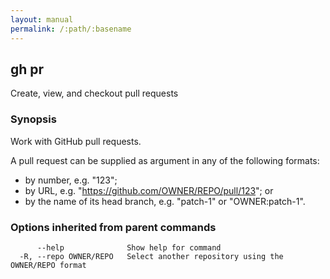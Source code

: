 ```yaml
---
layout: manual
permalink: /:path/:basename
---
```


## gh pr

Create, view, and checkout pull requests

### Synopsis

Work with GitHub pull requests.

A pull request can be supplied as argument in any of the following formats:
- by number, e.g. "123";
- by URL, e.g. "https://github.com/OWNER/REPO/pull/123"; or
- by the name of its head branch, e.g. "patch-1" or "OWNER:patch-1".

### Options inherited from parent commands

```
      --help              Show help for command
  -R, --repo OWNER/REPO   Select another repository using the OWNER/REPO format
```

